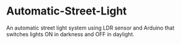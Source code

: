 # Automatic-Street-Light
An automatic street light system using LDR sensor and Arduino that switches lights ON in darkness and OFF in daylight.
